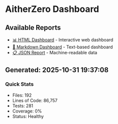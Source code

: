 # AitherZero Dashboard

## Available Reports

- [📊 HTML Dashboard](dashboard.html) - Interactive web dashboard
- [📝 Markdown Dashboard](dashboard.md) - Text-based dashboard
- [📋 JSON Report](dashboard.json) - Machine-readable data

## Generated: 2025-10-31 19:37:08

### Quick Stats
- Files: 192
- Lines of Code: 86,757
- Tests: 281
- Coverage: 0%
- Status: Healthy
